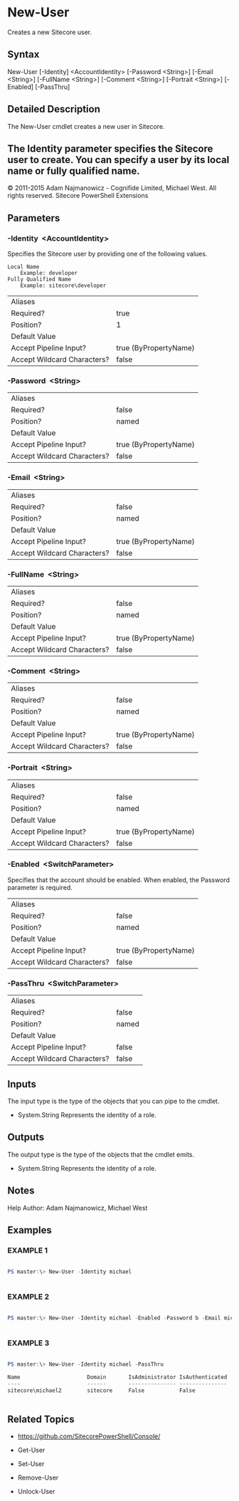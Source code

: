 # New-User 
 
Creates a new Sitecore user. 
 
## Syntax 
 
New-User [-Identity] &lt;AccountIdentity&gt; [-Password &lt;String&gt;] [-Email &lt;String&gt;] [-FullName &lt;String&gt;] [-Comment &lt;String&gt;] [-Portrait &lt;String&gt;] [-Enabled] [-PassThru] 
 
 
## Detailed Description 
The New-User cmdlet creates a new user in Sitecore.

The Identity parameter specifies the Sitecore user to create. You can specify a user by its local name or fully qualified name. 
- 
© 2011-2015 Adam Najmanowicz - Cognifide Limited, Michael West. All rights reserved. Sitecore PowerShell Extensions 
 
## Parameters 
 
### -Identity&nbsp; &lt;AccountIdentity&gt; 
 
Specifies the Sitecore user by providing one of the following values.

    Local Name
        Example: developer
    Fully Qualified Name
        Example: sitecore\developer
 

| | |
| - | - |
| Aliases |  |
| Required? | true |
| Position? | 1 |
| Default Value |  |
| Accept Pipeline Input? | true (ByPropertyName) |
| Accept Wildcard Characters? | false | 
 
### -Password&nbsp; &lt;String&gt; 
 

 

| | |
| - | - |
| Aliases |  |
| Required? | false |
| Position? | named |
| Default Value |  |
| Accept Pipeline Input? | true (ByPropertyName) |
| Accept Wildcard Characters? | false | 
 
### -Email&nbsp; &lt;String&gt; 
 

 

| | |
| - | - |
| Aliases |  |
| Required? | false |
| Position? | named |
| Default Value |  |
| Accept Pipeline Input? | true (ByPropertyName) |
| Accept Wildcard Characters? | false | 
 
### -FullName&nbsp; &lt;String&gt; 
 

 

| | |
| - | - |
| Aliases |  |
| Required? | false |
| Position? | named |
| Default Value |  |
| Accept Pipeline Input? | true (ByPropertyName) |
| Accept Wildcard Characters? | false | 
 
### -Comment&nbsp; &lt;String&gt; 
 

 

| | |
| - | - |
| Aliases |  |
| Required? | false |
| Position? | named |
| Default Value |  |
| Accept Pipeline Input? | true (ByPropertyName) |
| Accept Wildcard Characters? | false | 
 
### -Portrait&nbsp; &lt;String&gt; 
 

 

| | |
| - | - |
| Aliases |  |
| Required? | false |
| Position? | named |
| Default Value |  |
| Accept Pipeline Input? | true (ByPropertyName) |
| Accept Wildcard Characters? | false | 
 
### -Enabled&nbsp; &lt;SwitchParameter&gt; 
 
Specifies that the account should be enabled. When enabled, the Password parameter is required.
 

| | |
| - | - |
| Aliases |  |
| Required? | false |
| Position? | named |
| Default Value |  |
| Accept Pipeline Input? | true (ByPropertyName) |
| Accept Wildcard Characters? | false | 
 
### -PassThru&nbsp; &lt;SwitchParameter&gt; 
 

 

| | |
| - | - |
| Aliases |  |
| Required? | false |
| Position? | named |
| Default Value |  |
| Accept Pipeline Input? | false |
| Accept Wildcard Characters? | false | 
 
## Inputs 
 
The input type is the type of the objects that you can pipe to the cmdlet. 
 
* System.String
Represents the identity of a role. 
 
## Outputs 
 
The output type is the type of the objects that the cmdlet emits. 
 
* System.String
Represents the identity of a role. 
 
## Notes 
 
Help Author: Adam Najmanowicz, Michael West 
 
## Examples 
 
### EXAMPLE 1 
 
 
 
```powershell   
 
PS master:\> New-User -Identity michael 
 
``` 
 
### EXAMPLE 2 
 
 
 
```powershell   
 
PS master:\> New-User -Identity michael -Enabled -Password b -Email michaellwest@gmail.com -FullName "Michael West" 
 
``` 
 
### EXAMPLE 3 
 
 
 
```powershell   
 
PS master:\> New-User -Identity michael -PassThru

Name                     Domain       IsAdministrator IsAuthenticated
----                     ------       --------------- ---------------
sitecore\michael2        sitecore     False           False 
 
``` 
 
## Related Topics 
 
* <a href='https://github.com/SitecorePowerShell/Console/' target='_blank'>https://github.com/SitecorePowerShell/Console/</a><br/> 
 
* Get-User 
 
* Set-User 
 
* Remove-User 
 
* Unlock-User


